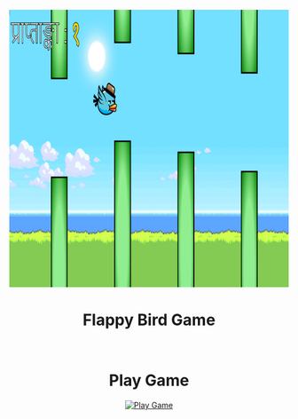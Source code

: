 <p align="center">
  <img src="./cover.jpg" width="800" height="500">
</p>

<div style="text-align: center;">
  <h1> Flappy Bird Game</h1> <br>
  <h1>Play Game</h1>
  <a href="https://chprince11.github.io/zat.am/049-fs/">
    <img src="https://img.icons8.com/color/96/000000/play--v1.png" alt="Play Game">
  </a>
</div>

